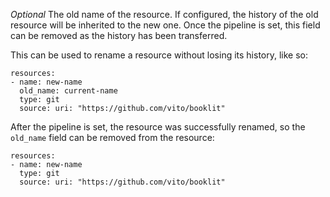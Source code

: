 *Optional* The old name of the resource. If configured, the history of the old resource will be inherited to the new one. Once the pipeline is set, this field can be removed as the history has been transferred.

This can be used to rename a resource without losing its history, like so:

```
resources:
- name: new-name
  old_name: current-name
  type: git
  source: uri: "https://github.com/vito/booklit"
 ```
 
After the pipeline is set, the resource was successfully renamed, so the `old_name` field can be removed from the resource:

```
resources:
- name: new-name
  type: git
  source: uri: "https://github.com/vito/booklit"
```